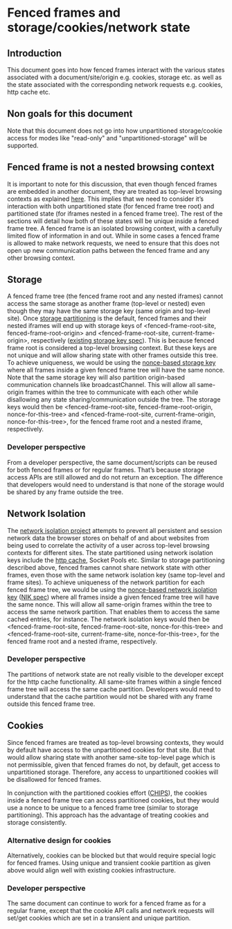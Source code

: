 # Fenced frames and storage/cookies/network state


## Introduction

This document goes into how fenced frames interact with the various states associated with a document/site/origin e.g. cookies, storage etc. as well as the state associated with the corresponding network requests e.g. cookies, http cache etc. 

## Non goals for this document

Note that this document does not go into how unpartitioned storage/cookie access for modes like "read-only" and "unpartitioned-storage" will be supported.


## Fenced frame is not a nested browsing context

It is important to note for this discussion, that even though fenced frames are embedded in another document, they are treated as top-level browsing contexts as explained [here](https://github.com/shivanigithub/fenced-frame#fenced-frame-api). This implies that we need to consider it’s interaction with both unpartitioned state (for fenced frame tree root) and partitioned state (for iframes nested in a fenced frame tree). The rest of the sections will detail how both of these states will be unique inside a fenced frame tree. A fenced frame is an isolated browsing context, with a carefully limited flow of information in and out.  While in some cases a fenced frame is allowed to make network requests, we need to ensure that this does not open up new communication paths between the fenced frame and any other browsing context.


## Storage

A fenced frame tree (the fenced frame root and any nested iframes) cannot access the same storage as another frame (top-level or nested) even though they may have the same storage key (same origin and top-level site). Once [storage partitioning](https://github.com/wanderview/quota-storage-partitioning/blob/main/explainer.md) is the default, fenced frames and their nested iframes will end up with storage keys of &lt;fenced-frame-root-site, fenced-frame-root-origin> and &lt;fenced-frame-root-site, current-frame-origin>, respectively ([existing storage key spec](https://storage.spec.whatwg.org/#storage-keys)). This is because fenced frame root is considered a top-level browsing context. But these keys are not unique and will allow sharing state with other frames outside this tree. To achieve uniqueness, we would be using the [nonce-based storage key](https://source.chromium.org/chromium/chromium/src/+/main:third_party/blink/public/common/storage_key/storage_key.h;l=33?q=StorageKey::CreateWithNonce&sq=&ss=chromium) where all frames inside a given fenced frame tree will have the same nonce. Note that the same storage key will also partition origin-based communication channels like broadcastChannel. This will allow all same-origin frames within the tree to communicate with each other while disallowing any state sharing/communication outside the tree. The storage keys would then be &lt;fenced-frame-root-site, fenced-frame-root-origin, nonce-for-this-tree> and &lt;fenced-frame-root-site, current-frame-origin, nonce-for-this-tree>, for the fenced frame root and a nested iframe, respectively.


### Developer perspective

From a developer perspective, the same document/scripts can be reused for both fenced frames or for regular frames. That’s because storage access APIs are still allowed and do not return an exception. The difference that developers would need to understand is that none of the storage would be shared by any frame outside the tree.   


## Network Isolation

The [network isolation project](https://docs.google.com/document/d/1V8sFDCEYTXZmwKa_qWUfTVNAuBcPsu6FC0PhqMD6KKQ/edit?usp=sharing) attempts to prevent all persistent and session network data the browser stores on behalf of and about websites from being used to correlate the activity of a user across top-level browsing contexts for different sites. The state partitioned using network isolation keys include the [http cache](https://github.com/shivanigithub/http-cache-partitioning),  Socket Pools etc. Similar to storage partitioning described above, fenced frames cannot share network state with other frames, even those with the same network isolation key (same top-level and frame sites). To achieve uniqueness of the network partition for each fenced frame tree, we would be using the [nonce-based network isolation key](https://chromium-review.googlesource.com/c/chromium/src/+/3015842) ([NIK spec](https://fetch.spec.whatwg.org/#network-partition-keys)) where all frames inside a given fenced frame tree will have the same nonce. This will allow all same-origin frames within the tree to access the same network partition. That enables them to access the same cached entries, for instance. The network isolation keys would then be &lt;fenced-frame-root-site, fenced-frame-root-site, nonce-for-this-tree> and &lt;fenced-frame-root-site, current-frame-site, nonce-for-this-tree>, for the fenced frame root and a nested iframe, respectively.


### Developer perspective

The partitions of network state are not really visible to the developer except for the http cache functionality. All same-site frames within a single fenced frame tree will access the same cache partition. Developers would need to understand that the cache partition would not be shared with any frame outside this fenced frame tree.     


## Cookies

Since fenced frames are treated as top-level browsing contexts, they would by default have access to the unpartitioned cookies for that site. But that would allow sharing state with another same-site top-level page which is not permissible, given that fenced frames do not, by default, get access to unpartitioned storage. Therefore, any access to unpartitioned cookies will be disallowed for fenced frames. 

In conjunction with the partitioned cookies effort ([CHIPS](https://github.com/WICG/CHIPS)), the cookies inside a fenced frame tree can access partitioned cookies, but they would use a nonce to be unique to a fenced frame tree (similar to storage partitioning). This approach has the advantage of treating cookies and storage consistently.


### Alternative design for cookies

Alternatively, cookies can be blocked but that would require special logic for fenced frames. Using unique and transient cookie partition as given above would align well with existing cookies infrastructure.


### Developer perspective

The same document can continue to work for a fenced frame as for a regular frame, except that the cookie API calls and network requests will set/get cookies which are set in a transient and unique partition.
